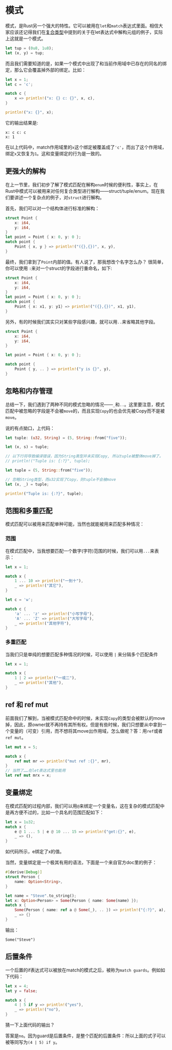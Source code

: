 # 模式
模式，是Rust另一个强大的特性。它可以被用在`let`和`match`表达式里面。相信大家应该还记得我们在[复合类型](../type/compound-types.md)中提到的关于在let表达式中解构元组的例子，实际上这就是一个模式。
```rust
let tup = (0u8, 1u8);
let (x, y) = tup;
```
而且我们需要知道的是，如果一个模式中出现了和当前作用域中已存在的同名的绑定，那么它会覆盖掉外部的绑定。比如：

```rust
let x = 1;
let c = 'c';

match c {
    x => println!("x: {} c: {}", x, c),
}

println!("x: {}", x);
```

它的输出结果是:

```
x: c c: c
x: 1
```

在以上代码中，match作用域里的`x`这个绑定被覆盖成了`'c'`，而出了这个作用域，绑定`x`又恢复为`1`。这和变量绑定的行为是一致的。

## 更强大的解构

在上一节里，我们初步了解了模式匹配在解构`enum`时候的便利性，事实上，在Rust中模式可以被用来对任何复合类型进行解构——struct/tuple/enum。现在我们要讲述一个复杂点的例子，对`struct`进行解构。

首先，我们可以对一个结构体进行标准的解构：

```rust
struct Point {
    x: i64,
    y: i64,
}
let point = Point { x: 0, y: 0 };
match point {
    Point { x, y } => println!("({},{})", x, y),
}
```

最终，我们拿到了`Point`内部的值。有人说了，那我想改个名字怎么办？
很简单，你可以使用 `:`来对一个struct的字段进行重命名，如下:

```rust
struct Point {
    x: i64,
    y: i64,
}
let point = Point { x: 0, y: 0 };
match point {
    Point { x: x1, y: y1} => println!("({},{})", x1, y1),
}
```

另外，有的时候我们其实只对某些字段感兴趣，就可以用`..`来省略其他字段。
```rust
struct Point {
    x: i64,
    y: i64,
}

let point = Point { x: 0, y: 0 };

match point {
    Point { y, .. } => println!("y is {}", y),
}
```

## 忽略和内存管理

总结一下，我们遇到了两种不同的模式忽略的情况——`_`和`..`。这里要注意，模式匹配中被忽略的字段是不会被`move`的，而且实现`Copy`的也会优先被Copy而不是被`move`。

说的有点拗口，上代码：

```rust
let tuple: (u32, String) = (5, String::from("five"));

let (x, s) = tuple;

// 以下行将导致编译错误，因为String类型并未实现Copy, 所以tuple被整体move掉了。
// println!("Tuple is: {:?}", tuple);

let tuple = (5, String::from("five"));

// 忽略String类型，而u32实现了Copy，则tuple不会被move
let (x, _) = tuple;

println!("Tuple is: {:?}", tuple);
```

## 范围和多重匹配

模式匹配可以被用来匹配单种可能，当然也就能被用来匹配多种情况：

### 范围

在模式匹配中，当我想要匹配一个数字(字符)范围的时候，我们可以用`...`来表示：

```rust
let x = 1;

match x {
    1 ... 10 => println!("一到十"),
    _ => println!("其它"),
}

let c = 'w';

match c {
    'a' ... 'z' => println!("小写字母"),
    'A' ... 'Z' => println!("大写字母"),
    _ => println!("其他字符"),
}
```

### 多重匹配

当我们只是单纯的想要匹配多种情况的时候，可以使用 `|` 来分隔多个匹配条件

```rust
let x = 1;

match x {
    1 | 2 => println!("一或二"),
    _ => println!("其他"),
}
```

## ref 和 ref mut

前面我们了解到，当被模式匹配命中的时候，未实现`Copy`的类型会被默认的move掉，因此，原owner就不再持有其所有权。但是有些时候，我们只想要从中拿到一个变量的（可变）引用，而不想将其move出作用域，怎么做呢？答：用`ref`或者`ref mut`。

```rust
let mut x = 5;

match x {
    ref mut mr => println!("mut ref :{}", mr),
}
// 当然了……在let表达式里也能用
let ref mut mrx = x;
```


## 变量绑定

在模式匹配的过程内部，我们可以用`@`来绑定一个变量名，这在复杂的模式匹配中是再方便不过的，比如一个具名的范围匹配如下：

```rust
let x = 1u32;
match x {
    e @ 1 ... 5 | e @ 10 ... 15 => println!("get:{}", e),
    _ => (),
}
```

如代码所示，e绑定了x的值。

当然，变量绑定是一个极其有用的语法，下面是一个来自官方doc里的例子：

```rust
#[derive(Debug)]
struct Person {
    name: Option<String>,
}

let name = "Steve".to_string();
let x: Option<Person> = Some(Person { name: Some(name) });
match x {
    Some(Person { name: ref a @ Some(_), .. }) => println!("{:?}", a),
    _ => {}
}
```
输出：

```
Some("Steve")
```

## 后置条件

一个后置的if表达式可以被放在match的模式之后，被称为`match guards`。例如如下代码：

```rust
let x = 4;
let y = false;

match x {
    4 | 5 if y => println!("yes"),
    _ => println!("no"),
}
```
猜一下上面代码的输出？

答案是`no`。因为guard是后置条件，是整个匹配的后置条件：所以上面的式子可以被等同写为`(4 | 5) if y`。

